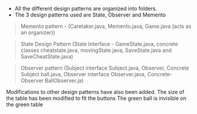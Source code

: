 * All the different design patterns are organized into folders.
* The 3 design patterns used are State, Observer and Memento
> Memento pattern - (Caretaker.java, Memento.java, Game.java (acts as an organizer))

> State Design Pattern (State Interface - GameState.java, concrete classes cheatstate.java, movingState.java, SaveState.java and SaveCheatState.java)

> Observer pattern (Subject interface Subject.java, Observer, Concrete Subject ball.java, Observer interface Observer.java, Concrete-Observer BallObserver.ja)

Modifications to other design patterns have also been added.
The size of the table has been modified to fit the buttons
The green ball is invisible on the green table
